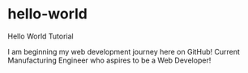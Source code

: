 # hello-world
Hello World Tutorial

I am beginning my web development journey here on GitHub! Current Manufacturing Engineer who aspires to be a Web Developer!
